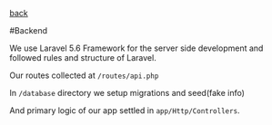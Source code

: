 [back](../readme.md)

#Backend

We use Laravel 5.6 Framework for the server side development and followed rules and structure of Laravel.

Our routes collected at `/routes/api.php`

In `/database` directory we setup migrations and seed(fake info) 

And primary logic of our app settled in `app/Http/Controllers`.
